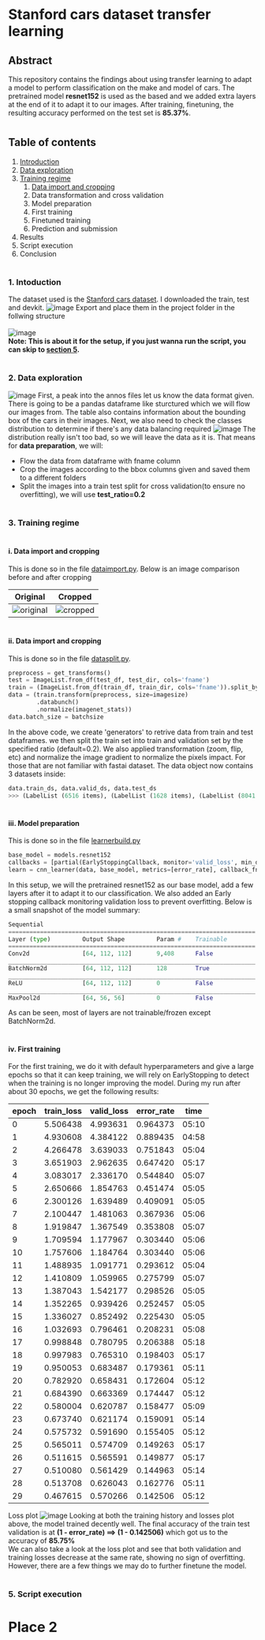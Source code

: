 # Stanford cars dataset transfer learning <h2> Abstract 
This repository contains the findings about using transfer learning to adapt a model to perform classification on the 
make and model of cars. The pretrained model **resnet152** is used as the based and we added extra layers at the end 
of it to adapt it to our images. After training, finetuning, the resulting accuracy performed on the test set is
**85.37%**.
# <h2> Table of contents  
1. [Introduction](#h3-1-intoduction)
2. [Data exploration](#h3-2-data-exploration)
3. [Training regime](#h3-3-training-regime)
   1. [Data import and cropping](#h4-i-data-import-and-cropping)
   2. Data transformation and cross validation
   3. Model preparation
   4. First training
   5. Finetuned training
   6. Prediction and submission
4. Results
5. Script execution
6. Conclusion
# <h3> 1. Intoduction
The dataset used is the [Stanford cars dataset](https://ai.stanford.edu/~jkrause/cars/car_dataset.html). I downloaded 
the train, test and devkit.
![image](md/intro_1.png)
Export and place them in the project folder in the follwing structure
<br>
<br>
![image](md/folder_struct.JPG)
 <br>
 **Note: This is about it for the setup, if you just wanna run the script, you can skip to [section 5](#h3-5-script-execution).**
# <h3> 2. Data exploration
![image](md/train_annos.JPG)
First, a peak into the annos files let us know the data format given. There is going to be a pandas dataframe like  sturctured
which we will flow our images from. The table also contains information about the bounding box of the cars in their images.
Next, we also need to check the classes distribution to determine if there's any data balancing required
![image](md/distribution_histogram.JPG)
The distribution really isn't too bad, so we will leave the data as it is.
That means for **data preparation**, we will:
- Flow the data from dataframe with fname column
- Crop the images according to the bbox columns given and saved them to a different folders
- Split the images into a train test split for cross validation(to ensure no overfitting), we will use **test_ratio=0.2**
# <h3> 3. Training regime
# <h4> i. Data import and cropping
This is done so in the file [dataimport.py](dataimport.py). Below is an image comparison before and after cropping

 Original             |  Cropped
:-------------------------:|:-------------------------:
![original](md/original.jpg)  | ![cropped](md/cropped.jpg)
# <h4> ii. Data import and cropping
This is done so in the file [datasplit.py](datasplit.py).
```python
preprocess = get_transforms()
test = ImageList.from_df(test_df, test_dir, cols='fname')
train = (ImageList.from_df(train_df, train_dir, cols='fname')).split_by_rand_pct(valid_pct=testratio, seed=50).label_from_df(cols='class').add_test(test)
data = (train.transform(preprocess, size=imagesize)
        .databunch()
        .normalize(imagenet_stats))
data.batch_size = batchsize
```
In the above code, we create 'generators' to retrive data from train and test dataframes. we then split the train set into
train and validation set by the specified ratio (default=0.2). We also applied transformation (zoom, flip, etc) and normalize the
image gradient to normalize the pixels impact. For those that are not familiar with fastai dataset. The data object 
now contains 3 datasets inside:
```python
data.train_ds, data.valid_ds, data.test_ds
>>> (LabelList (6516 items), (LabelList (1628 items), (LabelList (8041 items)) 
```

# <h4> iii. Model preparation
This is done so in the file [learnerbuild.py](learnerbuild.py)

```python
base_model = models.resnet152
callbacks = [partial(EarlyStoppingCallback, monitor='valid_loss', min_delta=0.01, patience=8)]
learn = cnn_learner(data, base_model, metrics=[error_rate], callback_fns=callbacks)
```
In this setup, we will the pretrained resnet152 as our base model, add a few layers after it to adapt it to our classification. 
We also added an Early stopping callback monitoring validation loss to prevent overfitting. Below is a small snapshot of the model summary:
```python
Sequential
======================================================================
Layer (type)         Output Shape         Param #    Trainable 
======================================================================
Conv2d               [64, 112, 112]       9,408      False     
______________________________________________________________________
BatchNorm2d          [64, 112, 112]       128        True      
______________________________________________________________________
ReLU                 [64, 112, 112]       0          False     
______________________________________________________________________
MaxPool2d            [64, 56, 56]         0          False     
```
As can be seen, most of layers are not trainable/frozen except BatchNorm2d.
# <h4> iv. First training
For the first training, we do it with default hyperparameters and give a large epochs so that it can keep training, 
we will rely on EarlyStopping to detect when the training is no longer improving the model. During my run after about 
30 epochs, we get the following results:

epoch | train_loss | valid_loss | error_rate | time
--- | --- | --- | --- | ---
0 | 5.506438 | 4.993631 | 0.964373 | 05:10     
1 | 4.930608 | 4.384122 | 0.889435 | 04:58     
2 | 4.266478 | 3.639033 | 0.751843 | 05:04     
3 | 3.651903 | 2.962635 | 0.647420 | 05:17     
4 | 3.083017 | 2.336170 | 0.544840 | 05:07     
5 | 2.650666 | 1.854763 | 0.451474 | 05:05     
6 | 2.300126 | 1.639489 | 0.409091 | 05:05     
7 | 2.100447 | 1.481063 | 0.367936 | 05:06     
8 | 1.919847 | 1.367549 | 0.353808 | 05:07     
9 | 1.709594 | 1.177967 | 0.303440 | 05:06     
10 | 1.757606 | 1.184764 | 0.303440 | 05:06     
11 | 1.488935 | 1.091771 | 0.293612 | 05:04     
12 | 1.410809 | 1.059965 | 0.275799 | 05:07     
13 | 1.387043 | 1.542177 | 0.298526 | 05:05     
14 | 1.352265 | 0.939426 | 0.252457 | 05:05     
15 | 1.336027 | 0.852492 | 0.225430 | 05:05     
16 | 1.032693 | 0.796461 | 0.208231 | 05:08     
17 | 0.998848 | 0.780795 | 0.206388 | 05:18     
18 | 0.997983 | 0.765310 | 0.198403 | 05:17     
19 | 0.950053 | 0.683487 | 0.179361 | 05:11     
20 | 0.782920 | 0.658431 | 0.172604 | 05:12     
21 | 0.684390 | 0.663369 | 0.174447 | 05:12     
22 | 0.580004 | 0.620787 | 0.158477 | 05:09     
23 | 0.673740 | 0.621174 | 0.159091 | 05:14     
24 | 0.575732 | 0.591690 | 0.155405 | 05:12     
25 | 0.565011 | 0.574709 | 0.149263 | 05:17     
26 | 0.511615 | 0.565591 | 0.149877 | 05:17     
27 | 0.510080 | 0.561429 | 0.144963 | 05:14     
28 | 0.513708 | 0.626043 | 0.162776 | 05:11     
29 | 0.467615 | 0.570266 | 0.142506 | 05:12











Loss plot
![image](md/losses.png)
Looking at both the training history and losses plot above, the model trained decently well. The final accuracy of the
train test validation is at **(1 - error_rate) ==> (1 - 0.142506)** which got us to the accuracy of **85.75%**<br>
We can also take a look at the loss plot and see that both validation and training losses decrease at the same rate, 
showing no sign of overfitting. However, there are a few things we may do to further finetune the model.
# <h3> 5. Script execution
# Place 2
